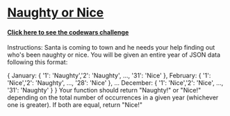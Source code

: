 # [Naughty or Nice](https://www.codewars.com/kata/5662b14e0a1fb8320a00005c/train/javascript)

#### [Click here to see the codewars challenge](https://www.codewars.com/kata/5662b14e0a1fb8320a00005c/train/javascript)

Instructions:
Santa is coming to town and he needs your help finding out who's been naughty or nice. You will be given an entire year of JSON data following this format:

{
    January: {
        '1': 'Naughty','2': 'Naughty', ..., '31': 'Nice'
    },
    February: {
        '1': 'Nice','2': 'Naughty', ..., '28': 'Nice'
    },
    ...
    December: {
        '1': 'Nice','2': 'Nice', ..., '31': 'Naughty'
    }
}
Your function should return "Naughty!" or "Nice!" depending on the total number of occurrences in a given year (whichever one is greater). If both are equal, return "Nice!"

